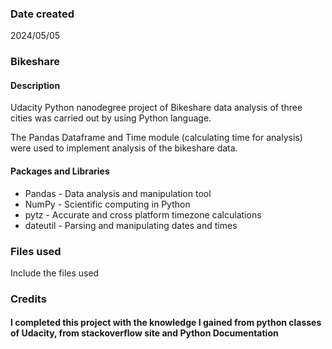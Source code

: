 ### Date created
2024/05/05

### Bikeshare

#### Description
Udacity Python nanodegree project of Bikeshare data analysis of three cities was carried out by using Python language.

The Pandas Dataframe and Time module (calculating time for analysis) were used to implement analysis of the bikeshare data.

#### Packages and Libraries
* Pandas - Data analysis and manipulation tool
* NumPy - Scientific computing in Python
* pytz - Accurate and cross platform timezone calculations
* dateutil - Parsing and manipulating dates and times

### Files used
Include the files used

### Credits
#### I completed this project with the knowledge I gained from python classes of Udacity, from stackoverflow site and Python Documentation

